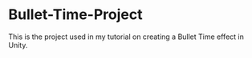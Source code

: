 # Bullet-Time-Project
This is the project used in my tutorial on creating a Bullet Time effect in Unity.
